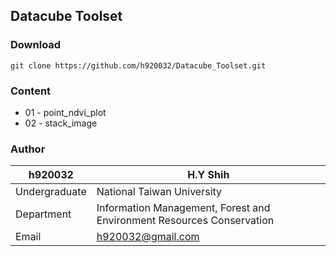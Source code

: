 ## Datacube Toolset

### Download
	git clone https://github.com/h920032/Datacube_Toolset.git

### Content
* 01 - point_ndvi_plot
* 02 - stack_image
### Author
|h920032|H.Y Shih
|---|---
|Undergraduate | National Taiwan University
|Department|Information Management, Forest and Environment Resources Conservation
|Email|h920032@gmail.com|
